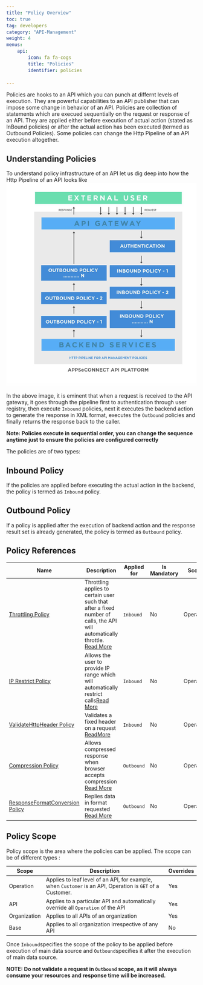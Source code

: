 ```yaml
---
title: "Policy Overview"
toc: true
tag: developers
category: "API-Management"
weight: 4
menus: 
    api:
        icon: fa fa-cogs
        title: "Policies" 
        identifier: policies 

---
```


Policies are hooks to an API which you can punch at differnt levels of execution. They are powerful capabilities to an API publisher
that can impose some change in behavior of an API. Policies are collection of statements which are execued sequentially
on the request or response of an API. They are applied either before execution of actual action (stated as InBound policies) or 
after the actual action has been executed (termed as Outbound Policies). Some policies can change the Http Pipeline of an API execution 
altogether. 

## Understanding Policies

To understand policy infrastructure of an API let us dig deep into how the Http Pipeline of an API looks like
![Api Policy Pipeline](/staticfiles/api-management/media/api-policy-pipeline.png)

In the above image, it is eminent that when a request is received to the API gateway, it goes through the pipeline 
first to authentication through user registry, then execute `Inbound` policies, next it executes the backend action 
to generate the response in XML format, executes the `Outbound` policies and finally returns the response 
back to the caller. 

**Note: Policies execute in sequential order, you can change the sequence anytime just to ensure the 
policies are configured correctly**

The policies are of two types: 

## Inbound Policy
If the policies are applied before executing the actual action in the backend, the policy is termed as `Inbound` policy.

## Outbound Policy
If a policy is applied after the execution of backend action and the response result set is already generated, 
the policy is termed as `Outbound` policy.

## Policy References

|Name|Description|Applied for|Is Mandatory|Scope|
|-----|----------|---|---|---|
|[Throttling Policy](/api-management/quota-per-user-key/)|Throttling applies to certain user such that after a fixed number of calls, the API will automatically throttle. [Read More](/api-management/quota-per-user-key/)|`Inbound`|No|Operation|
|[IP Restrict Policy](/api-management/ip-restrict/)|Allows the user to provide IP range which will automatically restrict calls[Read More](/api-management/ip-restrict/)|`Inbound`|No|Operation|
|[ValidateHttpHeader Policy](/api-management/validate-http-header/)|Validates a fixed header on a request [ReadMore](/api-management/validate-http-header/)|`Inbound`|No|Operation|
|[Compression Policy](/api-management/compression-apply/)|Allows compressed response when browser accepts compression [Read More](/api-management/compression-apply/)|`Outbound`|No|Operation|
|[ResponseFormatConversion Policy](/api-management/response-content-format/)|Replies data in format requested [Read More](/api-management/response-content-format/)|`Outbound`|No|Operation|

## Policy Scope

Policy scope is the area where the policies can be applied. The scope can be of different types : 

|Scope|Description|Overrides|
|-----|----------|---|
|Operation|Applies to leaf level of an API, for example, when `Customer` is an API, Operation is `GET` of a Customer.|Yes|
|API|Applies to a particular API and automatically override all `Operation` of the API|Yes|
|Organization|Applies to all APIs of an organization|Yes|
|Base|Applies to all organization irrespective of any API|No|

Once `Inbound`specifies the scope of the policy to be applied before execution of main data source and `Outbound`specifies it after the execution of main data source. 

**NOTE: Do not validate a request in `Outbound` scope, as it will always consume your resources and response time will be increased.**   
